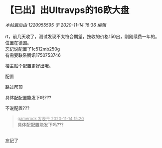 # 【已出】出Ultravps的16欧大盘


<i class="pstatus"> 本帖最后由 1220955595 于 2020-11-14 16:36 编辑 </i><br />
<br />
rt，前几天收了，测试发现不太符合期望，按收的价格150出，刚刚续费一年的。位置在德国。<br />
忘记说配置了1c512mb250g<br />
有需要联系腾讯1750753746

楼主贴个配置更好出哦。

配置

路过帮顶

具体配配置能发下吗???

不说配置???

<div class="quote"><blockquote><font size="2"><a href="https://www.hostloc.com/forum.php?mod=redirect&amp;goto=findpost&amp;pid=9453363&amp;ptid=766634" target="_blank"><font color="#999999">gamerock 发表于 2020-11-14 15:20</font></a></font><br />
具体配配置能发下吗???</blockquote></div><br />
忘记了<img src="static/image/smiley/default/sweat.gif" smilieid="10" border="0" alt="" />
